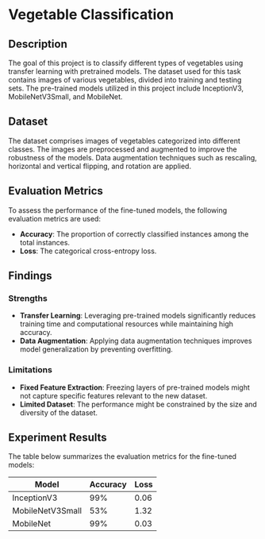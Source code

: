 # Vegetable Classification

## Description

The goal of this project is to classify different types of vegetables using transfer learning with pretrained models. The dataset used for this task contains images of various vegetables, divided into training and testing sets. The pre-trained models utilized in this project include InceptionV3, MobileNetV3Small, and MobileNet.

## Dataset

The dataset comprises images of vegetables categorized into different classes. The images are preprocessed and augmented to improve the robustness of the models. Data augmentation techniques such as rescaling, horizontal and vertical flipping, and rotation are applied.

## Evaluation Metrics

To assess the performance of the fine-tuned models, the following evaluation metrics are used:
- **Accuracy**: The proportion of correctly classified instances among the total instances.
- **Loss**: The categorical cross-entropy loss.

## Findings

### Strengths
- **Transfer Learning**: Leveraging pre-trained models significantly reduces training time and computational resources while maintaining high accuracy.
- **Data Augmentation**: Applying data augmentation techniques improves model generalization by preventing overfitting.

### Limitations
- **Fixed Feature Extraction**: Freezing layers of pre-trained models might not capture specific features relevant to the new dataset.
- **Limited Dataset**: The performance might be constrained by the size and diversity of the dataset.

## Experiment Results

The table below summarizes the evaluation metrics for the fine-tuned models:

| Model           | Accuracy | Loss  | 
|-----------------|----------|-------|
| InceptionV3     |    99%   | 0.06  |       
| MobileNetV3Small|    53%   | 1.32  |      
| MobileNet       |    99%   | 0.03  | 

